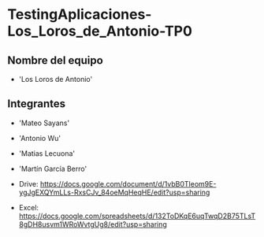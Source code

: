 # TestingAplicaciones-Los_Loros_de_Antonio-TP0

## Nombre del equipo
- 'Los Loros de Antonio'

## Integrantes
- 'Mateo Sayans'
- 'Antonio Wu'
- 'Matias Lecuona'
- 'Martín García Berro'


- Drive: https://docs.google.com/document/d/1vbB0Tleom9E-ygJgEXQYmLLs-RxsCJv_84oeMqHeqHE/edit?usp=sharing
- Excel: https://docs.google.com/spreadsheets/d/132ToDKqE6uqTwqD2B75TLsT8gDH8usvm1WRoWvtgUg8/edit?usp=sharing
